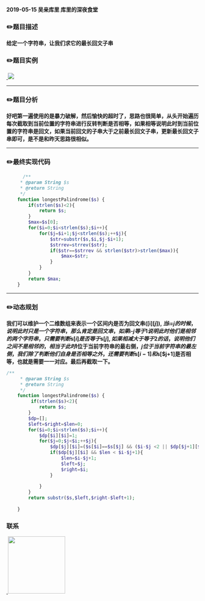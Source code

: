 
**2019-05-15 吴亲库里 库里的深夜食堂**

### :pencil2:题目描述

**给定一个字符串，让我们求它的最长回文子串**

### :pencil2:题目实例
<a href="https://github.com/wuqinqiang/">
​    <img src="https://github.com/wuqinqiang/Lettcode-php/blob/master/images/5.png">
</a> 

****

### :pencil2:题目分析
**好吧第一遍使用的是暴力破解，然后愉快的超时了，思路也很简单，从头开始遍历每次截取到当前位置的字符串进行反转判断是否相等，如果相等说明此时到当前位置的字符串是回文，如果当前回文的子串大于之前最长回文子串，更新最长回文子串即可，是不是和昨天思路很相似。**
****

### :pencil2:最终实现代码

```php
      /**
     * @param String $s
     * @return String
     */
    function longestPalindrome($s) {
        if(strlen($s)<2){
            return $s;
        }
        $max=$s[0];
        for($i=0;$i<strlen($s);$i++){
            for($j=$i+1;$j<strlen($s);++$j){
                $str=substr($s,$i,$j-$i+1);
                $strrev=strrev($str);
                if($str==$strrev && strlen($str)>strlen($max)){
                    $max=$str;
                }
            }
        }
        return $max;
    }
```
****
### :pencil2:动态规划
**我们可以维护一个二维数组来表示一个区间内是否为回文串($[$i][$j]),当$i=$j的时候，说明此时只是一个字符串，那么肯定是回文串，如果$i-$j等于1说明此时他们是相邻的两个字符串，只需要判断$s[$i]是否等于$s[$j],如果相减大于等于2的话，说明他们之间不是相邻的，相当于此时$i位于当前字符串的最右侧，$j位于当前字符串的最左侧，我们除了判断他们自身是否相等之外，还需要判断$s[$i-1]和$s[$j+1]是否相等，也就是需要一一对应。最后再截取一下。**
```php
/**
     * @param String $s
     * @return String
     */
    function longestPalindrome($s) {
         if(strlen($s)<2){
            return $s;
        }
        $dp=[];
        $left=$right=$len=0;
        for($i=0;$i<strlen($s);$i++){
            $dp[$i][$i]=1;
            for($j=0;$j<$i;++$j){
                $dp[$j][$i]=($s[$i]==$s[$j] && ($i-$j <2 || $dp[$j+1][$i-1]));
                if($dp[$j][$i] && $len < $i-$j+1){
                    $len=$i-$j+1;
                    $left=$j;
                    $right=$i;
                }
                
            }
        }
        return substr($s,$left,$right-$left+1);
   
    }
```



  
### 联系

<a href="https://github.com/wuqinqiang/">
​    <img src="https://github.com/wuqinqiang/Lettcode-php/blob/master/qrcode_for_gh_c194f9d4cdb1_430.jpg" width="150px" height="150px">
</a> 